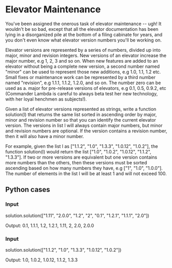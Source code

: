# Elevator Maintenance

You've been assigned the onerous task of elevator maintenance -- ugh! It wouldn't be so bad, except that all the elevator documentation has been lying in a disorganized pile at the bottom of a filing cabinate for years, and you don't even know what elevator version numbers you'll be working on.

Elevator versions are represented by a series of numbers, divided up into major, minor and revision integers. New versions of an elevator increase the major number, e.g 1, 2, 3 and so on. When new features are added to an elevator without being a complete new version, a second number named "minor" can be used to represent those new additions, e.g 1.0, 1.1, 1.2 etc. Small fixes or maintenance work can be represented by a third number named "revision", e.g 1.1.1, 1.1.2, 1.2.0, and so on. The number zero can be used as a. major for pre-release versions of elevators, e.g 0.1, 0.5, 0.9.2, etc (Commander Lambda is careful to always beta test her new technology, with her loyal henchmen as subjects!).

Given a list of elevator versions represented as strings, write a function solution(l) that returns the same list sorted in ascending order by major, minor and revision number so that you can identify the current elevator version. The versions in list l will always contain major numbers, but minor and revision numbers are optional. If the version contains a revision number, then it will also have a minor number.

For example, given the list l as ["1.1.2", "1.0", "1.3.3", "1.0.12", "1.0.2"], the function solution(l) would return the list ["1.0", "1.0.2", "1.0.12", "1.1.2", "1.3.3"]. If two or more versions are equivalent but one version contains more numbers than the others, then these versions must be sorted ascending based on how many numbers they have, e.g ["1", "1.0", "1.0.0"]. The number of elements in the list l will be at least 1 and will not exceed 100.

## Python cases
### Input
solution.solution(["1.11", "2.0.0", "1.2", "2", "0.1", "1.2.1", "1.1.1", "2.0"])

Output: 0.1, 1.1.1, 1.2, 1.2.1, 1.11, 2, 2.0, 2.0.0

### Input
solution.solution(["1.1.2", "1.0", "1.3.3", "1.0.12", "1.0.2"])

Output: 1.0, 1.0.2, 1.0.12, 1.1.2, 1.3.3
